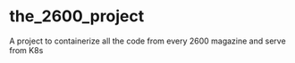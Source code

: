 # the_2600_project
A project to containerize all the code from every 2600 magazine and serve from K8s
